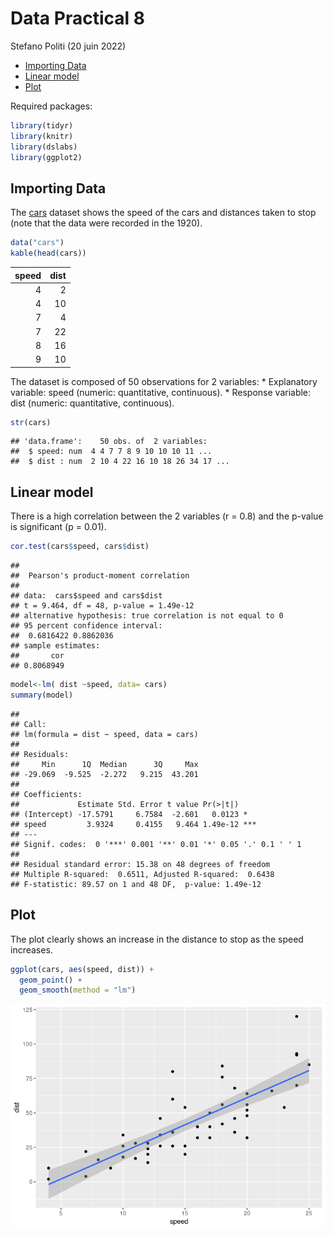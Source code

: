 Data Practical 8
================
Stefano Politi
(20 juin 2022)

-   [Importing Data](#importing-data)
-   [Linear model](#linear-model)
-   [Plot](#plot)

Required packages:

``` r
library(tidyr)
library(knitr)
library(dslabs)
library(ggplot2)
```

## Importing Data

The
[cars](https://www.rdocumentation.org/packages/datasets/versions/3.6.2/topics/cars)
dataset shows the speed of the cars and distances taken to stop (note
that the data were recorded in the 1920).

``` r
data("cars")
kable(head(cars))
```

| speed | dist |
|------:|-----:|
|     4 |    2 |
|     4 |   10 |
|     7 |    4 |
|     7 |   22 |
|     8 |   16 |
|     9 |   10 |

The dataset is composed of 50 observations for 2 variables: \*
Explanatory variable: speed (numeric: quantitative, continuous). \*
Response variable: dist (numeric: quantitative, continuous).

``` r
str(cars)
```

    ## 'data.frame':    50 obs. of  2 variables:
    ##  $ speed: num  4 4 7 7 8 9 10 10 10 11 ...
    ##  $ dist : num  2 10 4 22 16 10 18 26 34 17 ...

## Linear model

There is a high correlation between the 2 variables (r = 0.8) and the
p-value is significant (p = 0.01).

``` r
cor.test(cars$speed, cars$dist)
```

    ## 
    ##  Pearson's product-moment correlation
    ## 
    ## data:  cars$speed and cars$dist
    ## t = 9.464, df = 48, p-value = 1.49e-12
    ## alternative hypothesis: true correlation is not equal to 0
    ## 95 percent confidence interval:
    ##  0.6816422 0.8862036
    ## sample estimates:
    ##       cor 
    ## 0.8068949

``` r
model<-lm( dist ~speed, data= cars)
summary(model)
```

    ## 
    ## Call:
    ## lm(formula = dist ~ speed, data = cars)
    ## 
    ## Residuals:
    ##     Min      1Q  Median      3Q     Max 
    ## -29.069  -9.525  -2.272   9.215  43.201 
    ## 
    ## Coefficients:
    ##             Estimate Std. Error t value Pr(>|t|)    
    ## (Intercept) -17.5791     6.7584  -2.601   0.0123 *  
    ## speed         3.9324     0.4155   9.464 1.49e-12 ***
    ## ---
    ## Signif. codes:  0 '***' 0.001 '**' 0.01 '*' 0.05 '.' 0.1 ' ' 1
    ## 
    ## Residual standard error: 15.38 on 48 degrees of freedom
    ## Multiple R-squared:  0.6511, Adjusted R-squared:  0.6438 
    ## F-statistic: 89.57 on 1 and 48 DF,  p-value: 1.49e-12

## Plot

The plot clearly shows an increase in the distance to stop as the speed
increases.

``` r
ggplot(cars, aes(speed, dist)) +
  geom_point() +
  geom_smooth(method = "lm")
```

![](8_LinearModel_files/figure-gfm/plot-1.png)<!-- -->
